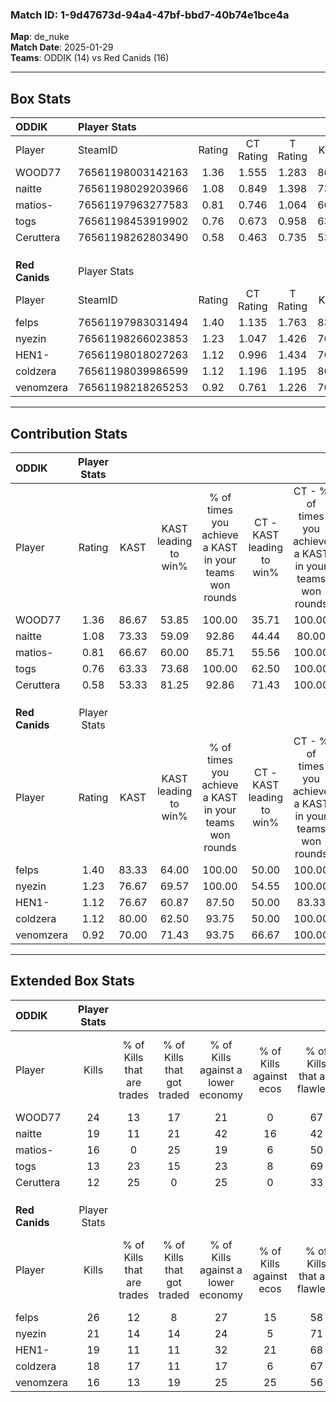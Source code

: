 ### Match ID: 1-9d47673d-94a4-47bf-bbd7-40b74e1bce4a  
**Map**: de_nuke  
**Match Date**: 2025-01-29  
**Teams**: ODDIK (14) vs Red Canids (16)  

---  

## Box Stats  

| **ODDIK**      | Player Stats      |        |           |          |       |      |       |         |        |      |     |
| :- | :- | :-: | :-: | :-: | :-: | :-: | :-: | :-: | :-: | :-: | :-: |
| Player         | SteamID           | Rating | CT Rating | T Rating | KAST  | ADR  | Kills | Assists | Deaths | K/D  | HS% |
| WOOD77         | 76561198003142163 |  1.36  |   1.555   |  1.283   | 86.67 | 82.2 |  24   |    4    |   17   | 1.41 | 29  |
| naitte         | 76561198029203966 |  1.08  |   0.849   |  1.398   | 73.33 | 85.7 |  19   |    9    |   21   | 0.90 | 78  |
| matios-        | 76561197963277583 |  0.81  |   0.746   |  1.064   | 66.67 | 49.9 |  16   |    5    |   21   | 0.76 | 43  |
| togs           | 76561198453919902 |  0.76  |   0.673   |  0.958   | 63.33 | 62.3 |  13   |    5    |   20   | 0.65 | 53  |
| Ceruttera      | 76561198262803490 |  0.58  |   0.463   |  0.735   | 53.33 | 46.0 |  12   |    2    |   21   | 0.57 | 41  |
|                |                   |        |           |          |       |      |       |         |        |      |     |
|                |                   |        |           |          |       |      |       |         |        |      |     |
|                |                   |        |           |          |       |      |       |         |        |      |     |
| **Red Canids** | Player Stats      |        |           |          |       |      |       |         |        |      |     |
| Player         | SteamID           | Rating | CT Rating | T Rating | KAST  | ADR  | Kills | Assists | Deaths | K/D  | HS% |
| felps          | 76561197983031494 |  1.40  |   1.135   |  1.763   | 83.33 | 98.0 |  26   |   13    |   21   | 1.24 | 57  |
| nyezin         | 76561198266023853 |  1.23  |   1.047   |  1.426   | 76.67 | 71.1 |  21   |    3    |   13   | 1.62 | 76  |
| HEN1-          | 76561198018027263 |  1.12  |   0.996   |  1.434   | 76.67 | 61.6 |  19   |    7    |   15   | 1.27 | 36  |
| coldzera       | 76561198039986599 |  1.12  |   1.196   |  1.195   | 80.00 | 66.9 |  18   |    8    |   16   | 1.13 | 33  |
| venomzera      | 76561198218265253 |  0.92  |   0.761   |  1.226   | 70.00 | 64.6 |  16   |    5    |   19   | 0.84 | 43  |
---  

## Contribution Stats  

| **ODDIK**      | Player Stats |       |                      |                                                        |                           |                                                             |                          |                                                            |
| :- | :-: | :-: | :-: | :-: | :-: | :-: | :-: | :-: |
| Player         |    Rating    | KAST  | KAST leading to win% | % of times you achieve a KAST in your teams won rounds | CT - KAST leading to win% | CT - % of times you achieve a KAST in your teams won rounds | T - KAST leading to win% | T - % of times you achieve a KAST in your teams won rounds |
| WOOD77         |     1.36     | 86.67 |        53.85         |                         100.00                         |           35.71           |                           100.00                            |          75.00           |                           100.00                           |
| naitte         |     1.08     | 73.33 |        59.09         |                         92.86                          |           44.44           |                            80.00                            |          69.23           |                           100.00                           |
| matios-        |     0.81     | 66.67 |        60.00         |                         85.71                          |           55.56           |                           100.00                            |          63.64           |                           77.78                            |
| togs           |     0.76     | 63.33 |        73.68         |                         100.00                         |           62.50           |                           100.00                            |          81.82           |                           100.00                           |
| Ceruttera      |     0.58     | 53.33 |        81.25         |                         92.86                          |           71.43           |                           100.00                            |          88.89           |                           88.89                            |
|                |              |       |                      |                                                        |                           |                                                             |                          |                                                            |
|                |              |       |                      |                                                        |                           |                                                             |                          |                                                            |
|                |              |       |                      |                                                        |                           |                                                             |                          |                                                            |
| **Red Canids** | Player Stats |       |                      |                                                        |                           |                                                             |                          |                                                            |
| Player         |    Rating    | KAST  | KAST leading to win% | % of times you achieve a KAST in your teams won rounds | CT - KAST leading to win% | CT - % of times you achieve a KAST in your teams won rounds | T - KAST leading to win% | T - % of times you achieve a KAST in your teams won rounds |
| felps          |     1.40     | 83.33 |        64.00         |                         100.00                         |           50.00           |                           100.00                            |          76.92           |                           100.00                           |
| nyezin         |     1.23     | 76.67 |        69.57         |                         100.00                         |           54.55           |                           100.00                            |          83.33           |                           100.00                           |
| HEN1-          |     1.12     | 76.67 |        60.87         |                         87.50                          |           50.00           |                            83.33                            |          69.23           |                           90.00                            |
| coldzera       |     1.12     | 80.00 |        62.50         |                         93.75                          |           50.00           |                           100.00                            |          75.00           |                           90.00                            |
| venomzera      |     0.92     | 70.00 |        71.43         |                         93.75                          |           66.67           |                           100.00                            |          75.00           |                           90.00                            |
---  

## Extended Box Stats  

| **ODDIK**      | Player Stats |                            |                            |                                    |                         |                              |                                 |        |                             |                                     |                          |                               |                            |
| :- | :-: | :-: | :-: | :-: | :-: | :-: | :-: | :-: | :-: | :-: | :-: | :-: | :-: |
| Player         |    Kills     | % of Kills that are trades | % of Kills that got traded | % of Kills against a lower economy | % of Kills against ecos | % of Kills that are flawless | % of Kills that are close duels | Deaths | % of Deaths that get traded | % of Deaths against a lower economy | % of Deaths against ecos | % of Deaths that are flawless | % of Deaths that are close |
| WOOD77         |      24      |             13             |             17             |                 21                 |            0            |              67              |                8                |   17   |             12              |                  0                  |            0             |              71               |             0              |
| naitte         |      19      |             11             |             21             |                 42                 |           16            |              42              |                5                |   21   |             10              |                  5                  |            0             |              57               |             5              |
| matios-        |      16      |             0              |             25             |                 19                 |            6            |              50              |                0                |   21   |             24              |                 10                  |            0             |              86               |             0              |
| togs           |      13      |             23             |             15             |                 23                 |            8            |              69              |                8                |   20   |             15              |                 15                  |            0             |              50               |             15             |
| Ceruttera      |      12      |             25             |             0              |                 25                 |            0            |              33              |                8                |   21   |              0              |                 14                  |            0             |              67               |             10             |
|                |              |                            |                            |                                    |                         |                              |                                 |        |                             |                                     |                          |                               |                            |
|                |              |                            |                            |                                    |                         |                              |                                 |        |                             |                                     |                          |                               |                            |
|                |              |                            |                            |                                    |                         |                              |                                 |        |                             |                                     |                          |                               |                            |
| **Red Canids** | Player Stats |                            |                            |                                    |                         |                              |                                 |        |                             |                                     |                          |                               |                            |
| Player         |    Kills     | % of Kills that are trades | % of Kills that got traded | % of Kills against a lower economy | % of Kills against ecos | % of Kills that are flawless | % of Kills that are close duels | Deaths | % of Deaths that get traded | % of Deaths against a lower economy | % of Deaths against ecos | % of Deaths that are flawless | % of Deaths that are close |
| felps          |      26      |             12             |             8              |                 27                 |           15            |              58              |               12                |   21   |             19              |                 19                  |            5             |              57               |             14             |
| nyezin         |      21      |             14             |             14             |                 24                 |            5            |              71              |               10                |   13   |              0              |                  8                  |            0             |              85               |             0              |
| HEN1-          |      19      |             11             |             11             |                 32                 |           21            |              68              |                5                |   15   |             27              |                  7                  |            0             |              67               |             0              |
| coldzera       |      18      |             17             |             11             |                 17                 |            6            |              67              |                0                |   16   |             19              |                 13                  |            0             |              38               |             13             |
| venomzera      |      16      |             13             |             19             |                 25                 |           25            |              56              |                0                |   19   |             16              |                 11                  |            0             |              47               |             0              |
